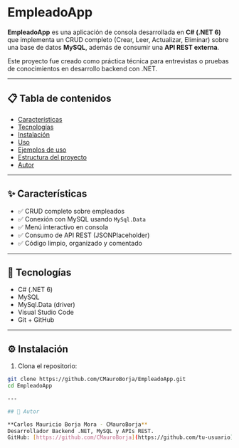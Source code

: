 # EmpleadoApp

**EmpleadoApp** es una aplicación de consola desarrollada en **C# (.NET 6)** que implementa un CRUD completo (Crear, Leer, Actualizar, Eliminar) sobre una base de datos **MySQL**, además de consumir una **API REST externa**.

Este proyecto fue creado como práctica técnica para entrevistas o pruebas de conocimientos en desarrollo backend con .NET.

---

## 📋 Tabla de contenidos

- [Características](#características)
- [Tecnologías](#tecnologías)
- [Instalación](#instalación)
- [Uso](#uso)
- [Ejemplos de uso](#ejemplos-de-uso)
- [Estructura del proyecto](#estructura-del-proyecto)
- [Autor](#autor)

---

## ✨ Características

- ✅ CRUD completo sobre empleados
- ✅ Conexión con MySQL usando `MySql.Data`
- ✅ Menú interactivo en consola
- ✅ Consumo de API REST (JSONPlaceholder)
- ✅ Código limpio, organizado y comentado

---

## 🧰 Tecnologías

- C# (.NET 6)
- MySQL
- MySql.Data (driver)
- Visual Studio Code
- Git + GitHub

---

## ⚙️ Instalación

1. Clona el repositorio:

```bash
git clone https://github.com/CMauroBorja/EmpleadoApp.git
cd EmpleadoApp

---

## 👤 Autor

**Carlos Mauricio Borja Mora - CMauroBorja**  
Desarrollador Backend .NET, MySQL y APIs REST.  
GitHub: [https://github.com/CMauroBorja](https://github.com/tu-usuario)
